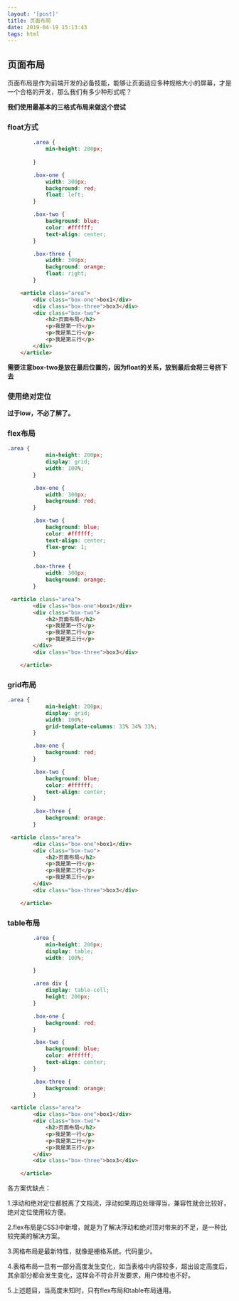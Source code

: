 ```yaml
---
layout: '[post]'
title: 页面布局
date: 2019-04-19 15:13:43
tags: html
---
```

## 页面布局
页面布局是作为前端开发的必备技能，能够让页面适应多种规格大小的屏幕，才是一个合格的开发，那么我们有多少种形式呢？  
<!-- more -->
**我们使用最基本的三格式布局来做这个尝试**
### float方式

```css
        .area {
            min-height: 200px;
            
        }

        .box-one {
            width: 300px;
            background: red;
            float: left;
        }

        .box-two {
            background: blue;
            color: #ffffff;
            text-align: center;
        }

        .box-three {
            width: 300px;
            background: orange;
            float: right;
        }
```

```html
    <article class="area">
        <div class="box-one">box1</div>
        <div class="box-three">box3</div>
        <div class="box-two">
            <h2>页面布局</h2>
            <p>我是第一行</p>
            <p>我是第二行</p>
            <p>我是第三行</p>
        </div>
    </article>
```
**需要注意box-two是放在最后位置的，因为float的关系，放到最后会将三号挤下去**
### 使用绝对定位
**过于low，不必了解了。**
### flex布局

```css
.area {
            min-height: 200px;
            display: grid;
            width: 100%;
        }

        .box-one {
            width: 300px;
            background: red;
        }

        .box-two {
            background: blue;
            color: #ffffff;
            text-align: center;
            flex-grow: 1;
        }

        .box-three {
            width: 300px;
            background: orange;
        }
```

```html
 <article class="area">
        <div class="box-one">box1</div>
        <div class="box-two">
            <h2>页面布局</h2>
            <p>我是第一行</p>
            <p>我是第二行</p>
            <p>我是第三行</p>
        </div>
        <div class="box-three">box3</div>

    </article>
```
### grid布局

```css
.area {
            min-height: 200px;
            display: grid;
            width: 100%;
            grid-template-columns: 33% 34% 33%;
        }

        .box-one {
            background: red;
        }

        .box-two {
            background: blue;
            color: #ffffff;
            text-align: center;
        }

        .box-three {
            background: orange;
        }
```
```html
 <article class="area">
        <div class="box-one">box1</div>
        <div class="box-two">
            <h2>页面布局</h2>
            <p>我是第一行</p>
            <p>我是第二行</p>
            <p>我是第三行</p>
        </div>
        <div class="box-three">box3</div>

    </article>
```
### table布局

```css
        .area {
            min-height: 200px;
            display: table;
            width: 100%;

        }

        .area div {
            display: table-cell;
            height: 200px;
        }

        .box-one {
            background: red;
        }

        .box-two {
            background: blue;
            color: #ffffff;
            text-align: center;
        }

        .box-three {
            background: orange;
        }
```
```html
 <article class="area">
        <div class="box-one">box1</div>
        <div class="box-two">
            <h2>页面布局</h2>
            <p>我是第一行</p>
            <p>我是第二行</p>
            <p>我是第三行</p>
        </div>
        <div class="box-three">box3</div>

    </article>
```
各方案优缺点：

1.浮动和绝对定位都脱离了文档流，浮动如果周边处理得当，兼容性就会比较好，绝对定位使用较方便。

2.flex布局是CSS3中新增，就是为了解决浮动和绝对顶对带来的不足，是一种比较完美的解决方案。

3.网格布局是最新特性，就像是栅格系统。代码量少。

4.表格布局一旦有一部分高度发生变化，如当表格中内容较多，超出设定高度后，其余部分都会发生变化，这样会不符合开发要求，用户体检也不好。

5.上述题目，当高度未知时，只有flex布局和table布局通用。



